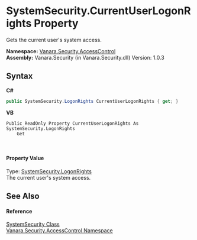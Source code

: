 # SystemSecurity.CurrentUserLogonRights Property 
 

Gets the current user's system access.

**Namespace:**&nbsp;<a href="62a937f8-234b-6e15-2f22-272a8ae206a7">Vanara.Security.AccessControl</a><br />**Assembly:**&nbsp;Vanara.Security (in Vanara.Security.dll) Version: 1.0.3

## Syntax

**C#**<br />
``` C#
public SystemSecurity.LogonRights CurrentUserLogonRights { get; }
```

**VB**<br />
``` VB
Public ReadOnly Property CurrentUserLogonRights As SystemSecurity.LogonRights
	Get
```

<br />

#### Property Value
Type: <a href="3db47a0d-4f08-7235-620f-8970ed7885de">SystemSecurity.LogonRights</a><br />The current user's system access.

## See Also


#### Reference
<a href="d966f360-1793-ec9a-f172-06cfdff71c9b">SystemSecurity Class</a><br /><a href="62a937f8-234b-6e15-2f22-272a8ae206a7">Vanara.Security.AccessControl Namespace</a><br />